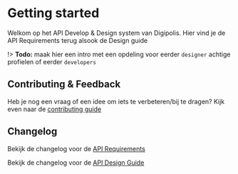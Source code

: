 # Getting started

Welkom op het API Develop & Design system van Digipolis. Hier vind je de API Requirements terug alsook de Design guide

!> **Todo:** maak hier een intro met een opdeling voor eerder `designer` achtige profielen of eerder `developers`

## Contributing & Feedback

Heb je nog een vraag of een idee om iets te verbeteren/bij te dragen? Kijk even naar de [contributing guide](/content/contributing.md)

## Changelog

Bekijk de changelog voor de [API Requirements](/content/001-document-history.md)

Bekijk de changelog voor de [API Design Guide](/content/DS-000-document-history.md)